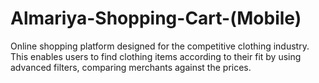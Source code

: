 # Almariya-Shopping-Cart-(Mobile)
Online shopping platform designed for the competitive clothing industry. This enables users to find clothing items according to their fit by using advanced filters, comparing merchants against the prices.
